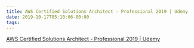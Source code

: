 ```yaml
---
title: AWS Certified Solutions Architect - Professional 2019 | Udemy
date: 2019-10-17T05:10:06-00:00
tags:
---
```


[AWS Certified Solutions Architect - Professional 2019 | Udemy](https://www.udemy.com/course/aws-certified-solutions-architect-professional/)
